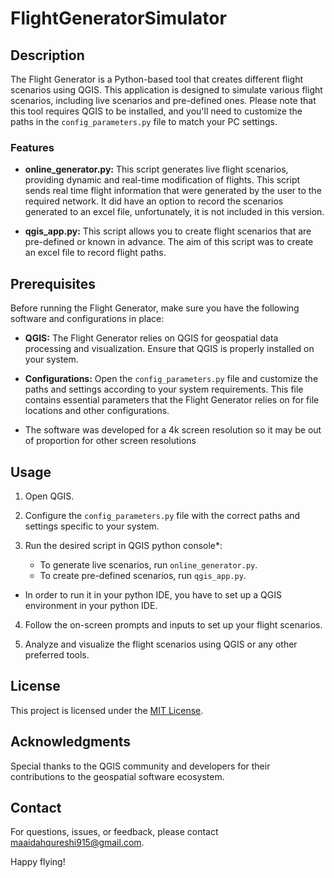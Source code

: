 # FlightGeneratorSimulator

## Description
The Flight Generator is a Python-based tool that creates different flight scenarios using QGIS. This application is designed to simulate various flight scenarios, including live scenarios and pre-defined ones. Please note that this tool requires QGIS to be installed, and you'll need to customize the paths in the `config_parameters.py` file to match your PC settings.

### Features
- **online_generator.py:** This script generates live flight scenarios, providing dynamic and real-time modification of flights. This script sends real time flight information that were generated by the user to the required network. It did have an option to record the scenarios generated to an excel file, unfortunately, it is not included in this version.

- **qgis_app.py:** This script allows you to create flight scenarios that are pre-defined or known in advance. The aim of this script was to create an excel file to record flight paths.

## Prerequisites
Before running the Flight Generator, make sure you have the following software and configurations in place:

- **QGIS:** The Flight Generator relies on QGIS for geospatial data processing and visualization. Ensure that QGIS is properly installed on your system.

- **Configurations:** Open the `config_parameters.py` file and customize the paths and settings according to your system requirements. This file contains essential parameters that the Flight Generator relies on for file locations and other configurations.
- The software was developed for a 4k screen resolution so it may be out of proportion for other screen resolutions

## Usage
1. Open QGIS.

2. Configure the `config_parameters.py` file with the correct paths and settings specific to your system.

3. Run the desired script in QGIS python console*:
   - To generate live scenarios, run `online_generator.py`.
   - To create pre-defined scenarios, run `qgis_app.py`.

* In order to run it in your python IDE, you have to set up a QGIS environment in your python IDE.
  
4. Follow the on-screen prompts and inputs to set up your flight scenarios.

5. Analyze and visualize the flight scenarios using QGIS or any other preferred tools.

## License
This project is licensed under the [MIT License](LICENSE).

## Acknowledgments
Special thanks to the QGIS community and developers for their contributions to the geospatial software ecosystem.

## Contact
For questions, issues, or feedback, please contact maaidahqureshi915@gmail.com.

Happy flying!
